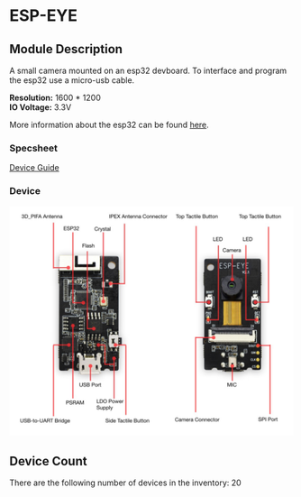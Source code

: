 # ESP-EYE

## Module Description 
A small camera mounted on an esp32 devboard.
To interface and program the esp32 use a micro-usb cable.

**Resolution:** 1600 * 1200\
**IO Voltage:** 3.3V


More information about the esp32 can be found [here](https://github.com/espressif/esp-who/blob/master/docs/en/get-started/ESP-EYE_Getting_Started_Guide.md).

### Specsheet
[Device Guide](https://github.com/espressif/esp-who/blob/master/docs/en/get-started/ESP-EYE_Getting_Started_Guide.md)


### Device
<img src="../pictures/esp-eye_callout.jpeg" alt="Explanatory picture of esp-eye front and back" title="Explanatory picture of esp-eye front and back">

## Device Count
There are the following number of devices in the inventory: 20